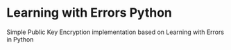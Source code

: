 # Learning with Errors Python
Simple Public Key Encryption implementation based on Learning with Errors in Python  
